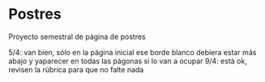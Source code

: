 # Postres
Proyecto semestral de página de postres

5/4: van bien, sólo en la página inicial ese borde blanco debiera estar más abajo y yaparecer en todas las págonas si lo van a ocupar
9/4: está ok, revisen la rúbrica para que no falte nada

